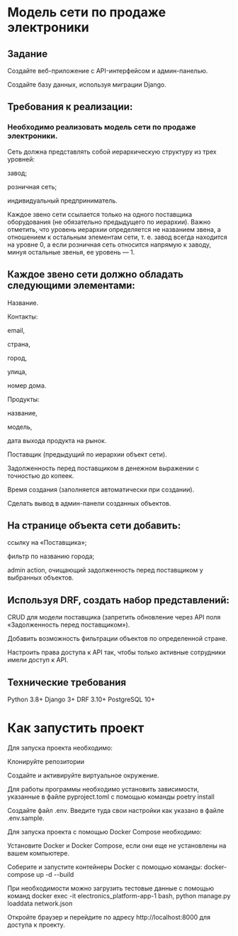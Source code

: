 # Модель сети по продаже электроники
## Задание
Создайте веб-приложение с API-интерфейсом и админ-панелью. 

Создайте базу данных, используя миграции Django.

## Требования к реализации:

### Необходимо реализовать модель сети по продаже электроники.
Сеть должна представлять собой иерархическую структуру из трех уровней:

завод; 

розничная сеть; 

индивидуальный предприниматель. 

Каждое звено сети ссылается только на одного поставщика оборудования (не обязательно предыдущего по иерархии). Важно отметить, что уровень иерархии определяется не названием звена, а отношением к остальным элементам сети, т. е. завод всегда находится на уровне 0, а если розничная сеть относится напрямую к заводу, минуя остальные звенья, ее уровень — 1. 

## Каждое звено сети должно обладать следующими элементами:

Название. 

Контакты: 

email, 

страна, 

город, 

улица, 

номер дома. 

Продукты: 

название, 

модель, 

дата выхода продукта на рынок. 

Поставщик (предыдущий по иерархии объект сети). 

Задолженность перед поставщиком в денежном выражении с точностью до копеек. 

Время создания (заполняется автоматически при создании). 

Сделать вывод в админ-панели созданных объектов. 

## На странице объекта сети добавить:

ссылку на «Поставщика»; 

фильтр по названию города; 

admin action, очищающий задолженность перед поставщиком у выбранных объектов. 

## Используя DRF, создать набор представлений: 

CRUD для модели поставщика (запретить обновление через API поля «Задолженность перед поставщиком»).

Добавить возможность фильтрации объектов по определенной стране.

Настроить права доступа к API так, чтобы только активные сотрудники имели доступ к API. 

## Технические требования
Python 3.8+
Django 3+
DRF 3.10+
PostgreSQL 10+

# Как запустить проект 
Для запуска проекта необходимо: 

Клонируйте репозитории 

Создайте и активируйте виртуальное окружение. 

Для работы программы необходимо установить зависимости, указанные в файле pyproject.toml с помощью команды poetry install 

Создайте файл .env. Введите туда свои настройки как указано в файле .env.sample. 

Для запуска проекта с помощью Docker Compose необходимо: 

Установите Docker и Docker Compose, если они еще не установлены на вашем компьютере. 

Соберите и запустите контейнеры Docker с помощью команды: docker-compose up -d --build 

При необходимости можно загрузить тестовые данные с помощью команд docker exec -it electronics_platform-app-1 bash, python manage.py loaddata network.json

Откройте браузер и перейдите по адресу http://localhost:8000 для доступа к проекту.
